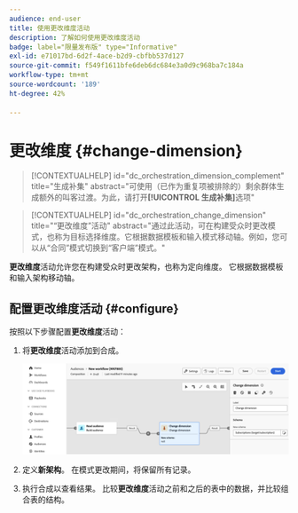 ```yaml
---
audience: end-user
title: 使用更改维度活动
description: 了解如何使用更改维度活动
badge: label="限量发布版" type="Informative"
exl-id: e71017bd-6d2f-4ace-b2d9-cbfbb537d127
source-git-commit: f549f1611bfe6deb6dc684e3a0d9c968ba7c184a
workflow-type: tm+mt
source-wordcount: '189'
ht-degree: 42%

---
```


# 更改维度 {#change-dimension}

>[!CONTEXTUALHELP]
>id="dc_orchestration_dimension_complement"
>title="生成补集"
>abstract="可使用（已作为重复项被排除的）剩余群体生成额外的叫客过渡。为此，请打开&#x200B;**[!UICONTROL 生成补集]**&#x200B;选项"

>[!CONTEXTUALHELP]
>id="dc_orchestration_change_dimension"
>title="“更改维度”活动"
>abstract="通过此活动，可在构建受众时更改模式，也称为目标选择维度。它根据数据模板和输入模式移动轴。例如，您可以从“合同”模式切换到“客户端”模式。"

**更改维度**&#x200B;活动允许您在构建受众时更改架构，也称为定向维度。 它根据数据模板和输入架构移动轴。

## 配置更改维度活动 {#configure}

按照以下步骤配置&#x200B;**更改维度**&#x200B;活动：

1. 将&#x200B;**更改维度**&#x200B;活动添加到合成。

   ![](../assets/change-dimension.png)

1. 定义&#x200B;**新架构**。 在模式更改期间，将保留所有记录。

1. 执行合成以查看结果。 比较&#x200B;**更改维度**&#x200B;活动之前和之后的表中的数据，并比较组合表的结构。

<!--
## Example {#example}

In this example, we want to send an SMS delivery to all the profiles who have made a purchase. To do this, we first use a **[!UICONTROL Build audience]** activity linked to a custom "Purchase" targeting dimension to target all purchases that occurred.

We then use a **[!UICONTROL Change dimension]** activity to switch the workflow targeting dimension to "Recipients". This allows us to be able to target the recipients who match the query.
-->

